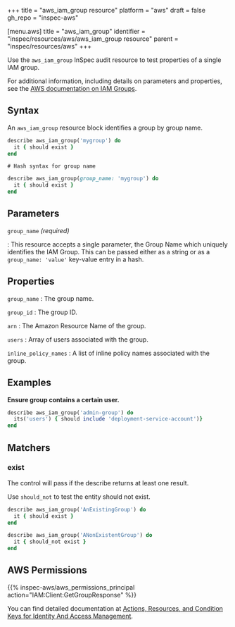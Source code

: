 +++
title = "aws_iam_group resource"
platform = "aws"
draft = false
gh_repo = "inspec-aws"

[menu.aws]
title = "aws_iam_group"
identifier = "inspec/resources/aws/aws_iam_group resource"
parent = "inspec/resources/aws"
+++

Use the `aws_iam_group` InSpec audit resource to test properties of a single IAM group.

For additional information, including details on parameters and properties, see the [AWS documentation on IAM Groups](https://docs.aws.amazon.com/IAM/latest/UserGuide/id_groups.html).

## Syntax

An `aws_iam_group` resource block identifies a group by group name.

```ruby
describe aws_iam_group('mygroup') do
  it { should exist }
end
```

    # Hash syntax for group name

```ruby
describe aws_iam_group(group_name: 'mygroup') do
  it { should exist }
end
```

## Parameters

`group_name` _(required)_

: This resource accepts a single parameter, the Group Name which uniquely identifies the IAM Group.
  This can be passed either as a string or as a `group_name: 'value'` key-value entry in a hash.

## Properties

`group_name`
: The group name.

`group_id`
: The group ID.

`arn`
: The Amazon Resource Name of the group.

`users`
: Array of users associated with the group.

`inline_policy_names`
: A list of inline policy names associated with the group.

## Examples

**Ensure group contains a certain user.**

```ruby
describe aws_iam_group('admin-group') do
  its('users') { should include 'deployment-service-account')}
end
```

## Matchers

### exist

The control will pass if the describe returns at least one result.

Use `should_not` to test the entity should not exist.

```ruby
describe aws_iam_group('AnExistingGroup') do
  it { should exist }
end
```

```ruby
describe aws_iam_group('ANonExistentGroup') do
  it { should_not exist }
end
```

## AWS Permissions

{{% inspec-aws/aws_permissions_principal action="IAM:Client:GetGroupResponse" %}}

You can find detailed documentation at [Actions, Resources, and Condition Keys for Identity And Access Management](https://docs.aws.amazon.com/IAM/latest/UserGuide/list_identityandaccessmanagement.html).
